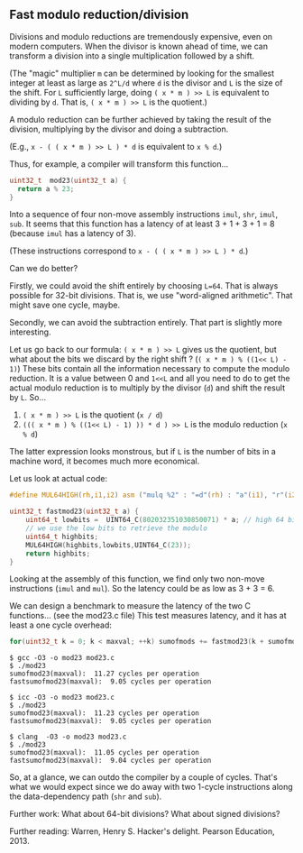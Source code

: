 ## Fast modulo reduction/division

Divisions and modulo reductions are tremendously expensive, even on modern computers. 
When the divisor is known ahead of time, we can transform a division into a single
multiplication followed by a shift.

(The "magic" multiplier ``m`` can be determined by looking for the smallest integer at least as large
as ``2^L/d`` where ``d`` is the divisor and ``L`` is the size of the shift. For ``L`` sufficiently large,
doing ``( x * m ) >> L`` is equivalent to dividing by ``d``. That is, ``( x * m ) >> L`` is the quotient.)

A modulo reduction can be further achieved
by taking the result of the division, multiplying by the divisor and doing a subtraction.

(E.g., ``x - ( ( x * m ) >> L ) * d`` is equivalent to ``x % d``.)

Thus, for example, a compiler will transform this function...

```C
uint32_t  mod23(uint32_t a) {
  return a % 23;
}
```

Into a sequence of four non-move assembly instructions  ``imul``,  ``shr``, ``imul``, ``sub``. It seems that this function has a latency of at least 3 + 1 + 3 + 1 = 8 (because  ``imul`` has a latency of 3).

(These instructions correspond to ``x - ( ( x * m ) >> L ) * d``.)

Can we do better?

Firstly, we could avoid the shift entirely by choosing ``L=64``. That is always possible for 32-bit divisions. That is, we use "word-aligned arithmetic". That might save one cycle, maybe.

Secondly, we can avoid the subtraction entirely. That part is slightly more interesting.

Let us go back to our formula: ``( x * m ) >> L`` gives us the quotient, but what about the bits we discard by the right shift ? (``( x * m ) % ((1<< L) - 1)``) These bits contain all the information necessary to compute the modulo reduction. It is a value between 0 and ``1<<L`` and all you need to do to get the actual modulo reduction is to multiply by the divisor (``d``) and shift the result by ``L``. So...

1. ``( x * m ) >> L`` is the quotient (``x / d``)
2. ``((( x * m ) % ((1<< L) - 1) )) * d ) >> L`` is the modulo reduction (``x % d``)

The latter expression looks monstrous, but if ``L`` is the number of bits in a machine word, it becomes much more economical.

Let us look at actual code:

```C
#define MUL64HIGH(rh,i1,i2) asm ("mulq %2" : "=d"(rh) : "a"(i1), "r"(i2) : "cc")

uint32_t fastmod23(uint32_t a) {
    uint64_t lowbits =  UINT64_C(802032351030850071) * a; // high 64 bits of this mult is the division
    // we use the low bits to retrieve the modulo
    uint64_t highbits;
    MUL64HIGH(highbits,lowbits,UINT64_C(23));
    return highbits;
}
```

Looking at the assembly of this function, we find only two non-move instructions (``imul`` and ``mul``). So the latency could be as low as 3 + 3 = 6.

We can design a benchmark to measure the latency of the two C functions... (see the mod23.c file) This test measures latency, and it has at least a one cycle overhead:

```C
for(uint32_t k = 0; k < maxval; ++k) sumofmods += fastmod23(k + sumofmods);
```


```
$ gcc -O3 -o mod23 mod23.c
$ ./mod23
sumofmod23(maxval):  11.27 cycles per operation
fastsumofmod23(maxval):  9.05 cycles per operation

$ icc -O3 -o mod23 mod23.c
$ ./mod23
sumofmod23(maxval):  11.23 cycles per operation
fastsumofmod23(maxval):  9.05 cycles per operation

$ clang  -O3 -o mod23 mod23.c
$ ./mod23
sumofmod23(maxval):  11.05 cycles per operation
fastsumofmod23(maxval):  9.04 cycles per operation
```

So, at a glance, we can outdo the compiler by a couple of cycles. That's what we would expect since we do away with two 1-cycle instructions along the data-dependency path (``shr`` and ``sub``).

Further work: What about 64-bit divisions? What about signed divisions? 

Further reading: Warren, Henry S. Hacker's delight. Pearson Education, 2013.

